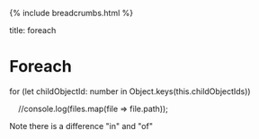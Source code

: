 {% include breadcrumbs.html %}

title: foreach

# Foreach

for (let childObjectId: number in Object.keys(this.childObjectIds))

    //console.log(files.map(file => file.path));

Note there is a difference "in" and "of"
